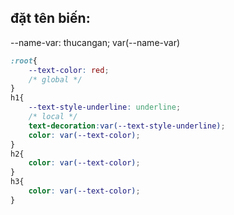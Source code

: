 ## đặt tên biến:
--name-var: thucangan;
var(--name-var)
```css
:root{
    --text-color: red;
    /* global */
}
h1{
    --text-style-underline: underline;
    /* local */
    text-decoration:var(--text-style-underline);
    color: var(--text-color);
}
h2{
    color: var(--text-color);
}
h3{
    color: var(--text-color);
}
```